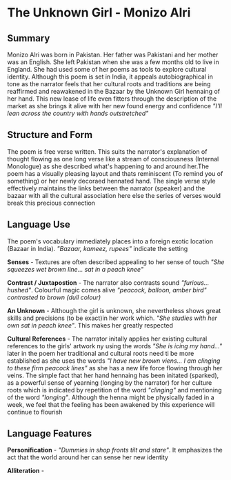
# The Unknown Girl - Monizo Alri

## Summary

Monizo Alri was born in Pakistan. Her father was Pakistani and her mother was an English. She left Pakistan when she was a few months old to live in England.
She had used some of her poems as tools to explore cultural identity. Although this poem is set in India, it appeals autobiographical in tone as the narrator feels that her cultural roots and traditions are being reaffirmed and reawakened in the Bazaar by the Unknown Girl hennaing of her hand. 
This new lease of life even fitters through the description of the market as she brings it alive with her new found energy and confidence *"I'll lean across the country with hands outstretched"*

## Structure and Form

The poem is free verse written. This suits the narrator's explanation of thought flowing as one long verse like a stream of consciousness (Internal Monologue) as she described what's happening to and around her.The poem has a visually pleasing layout and thats reminiscent (To remind you of something) or her newly decoraed hennated hand. 
The single verse style effectively maintains the links between the narrator (speaker) and the bazaar with all the cultural association here else the series of verses would break this precious connection

## Language Use

The poem's vocabulary immediately places into a foreign exotic location (Bazaar in India). *"Bazaar, kameez, rupees"* indicate the setting

**Senses** - Textures are often described appealing to her sense of touch *"She squeezes wet brown line... sat in a peach knee"*

**Contrast / Juxtapostion** - The narrator also contrasts sound *"furious... hushed"*. Colourful magic comes alive *"peacock, balloon, amber bird" contrasted to brown (dull colour)*

**An Unknown** - Although the girl is unknown, she nevertheless shows great skills and precisions (to be exact)in her work which. *"She studies with her own sat in peach knee"*. This makes her greatly respected

**Cultural References** - The narrator initally applies her existing cultural references to the girls' artwork ny using the words *"She is icing my hand..."* later in the poem her traditional and cultural roots need ti be more established as she uses the words *"I have new brown viens... I am clinging to these firm peacock lines"* as she has a new life force flowing through her veins.
The simple fact that her hand hennaing has been initated (sparked), as a powerful sense of yearning (longing by the narrator) for her culture roots which is indicated by repetition of the word *"clinging"* and mentioning of the word *"longing"*. Although the henna might be physically faded in a week, we feel that the feeling has been awakened by this experience will continue to flourish

## Language Features

**Personification** - *"Dummies in shop fronts tilt and stare"*. It emphasizes the act that the world around her can sense her new identity

**Alliteration** - 